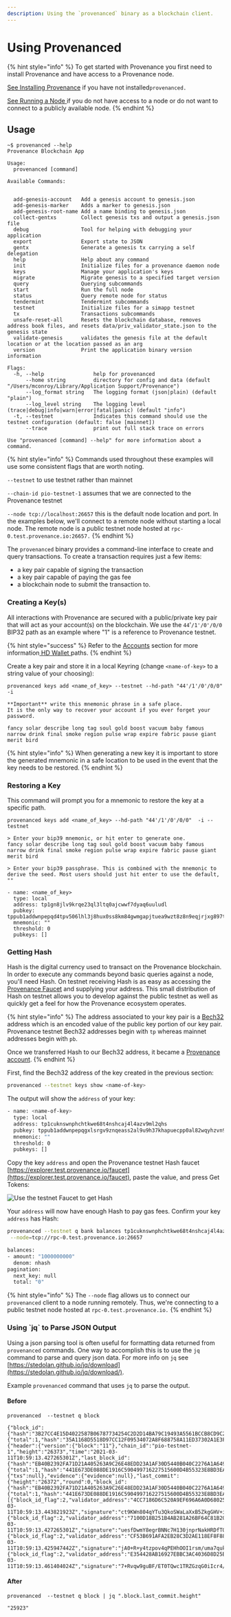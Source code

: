 ```yaml
---
description: Using the `provenanced` binary as a blockchain client.
---
```


# Using Provenanced

{% hint style="info" %}
To get started with Provenance you first need to install Provenance and have access to a Provenance node.

[See Installing Provenance](../running-a-node/) if you have not installed`provenanced.`

[See Running a Node ](../running-a-node/running-a-node-1/)if you do not have access to a node or do not want to connect to a publicly available node.
{% endhint %}

## Usage

```text
~$ provenanced --help
Provenance Blockchain App

Usage:
  provenanced [command]

Available Commands:


  add-genesis-account   Add a genesis account to genesis.json
  add-genesis-marker    Adds a marker to genesis.json
  add-genesis-root-name Add a name binding to genesis.json
  collect-gentxs        Collect genesis txs and output a genesis.json file
  debug                 Tool for helping with debugging your application
  export                Export state to JSON
  gentx                 Generate a genesis tx carrying a self delegation
  help                  Help about any command
  init                  Initialize files for a provenance daemon node
  keys                  Manage your application's keys
  migrate               Migrate genesis to a specified target version
  query                 Querying subcommands
  start                 Run the full node
  status                Query remote node for status
  tendermint            Tendermint subcommands
  testnet               Initialize files for a simapp testnet
  tx                    Transactions subcommands
  unsafe-reset-all      Resets the blockchain database, removes address book files, and resets data/priv_validator_state.json to the genesis state
  validate-genesis      validates the genesis file at the default location or at the location passed as an arg
  version               Print the application binary version information

Flags:
  -h, --help                help for provenanced
      --home string         directory for config and data (default "/Users/mconroy/Library/Application Support/Provenance")
      --log_format string   The logging format (json|plain) (default "plain")
      --log_level string    The logging level (trace|debug|info|warn|error|fatal|panic) (default "info")
  -t, --testnet             Indicates this command should use the testnet configuration (default: false [mainnet])
      --trace               print out full stack trace on errors

Use "provenanced [command] --help" for more information about a command.
```

{% hint style="info" %}
Commands used throughout these examples will use some consistent flags that are worth noting. 

`--testnet` to use testnet rather than mainnet

`--chain-id pio-testnet-1` assumes that we are connected to the Provenance testnet 

`--node tcp://localhost:26657` this is the default node location and port.  In the examples below, we'll connect to a remote node without starting a local node.  The remote node is a public testnet node hosted at `rpc-0.test.provenance.io:26657.`
{% endhint %}

The `provenanced` binary provides a command-line interface to create and query transactions.  To create a transaction requires just a few items: 

* a key pair capable of signing the transaction
* a key pair capable of paying the gas fee
* a blockchain node to submit the transaction to.

### Creating a Key\(s\)

All interactions with Provenance are secured with a public/private key pair that will act as your account\(s\) on the blockchain. We use the `44`'`/1'/0'/0/0` BIP32 path as an example where "1" is a reference to Provenance testnet. 

{% hint style="success" %}
Refer to the [Accounts](../basics/accounts.md) section for more information[ HD Wallet ](../basics/accounts.md#hd-wallet)paths.
{% endhint %}

Create a key pair and store it in a local Keyring \(change `<name-of-key>` to a string value of your choosing\):

```text
provenanced keys add <name_of_key> --testnet --hd-path "44'/1'/0'/0/0"  -i
```

```text
**Important** write this mnemonic phrase in a safe place.
It is the only way to recover your account if you ever forget your password.

fancy solar describe long tag soul gold boost vacuum baby famous narrow drink final smoke region pulse wrap expire fabric pause giant merit bird
```

{% hint style="info" %}
When generating a new key it is important to store the generated mnemonic in a safe location to be used in the event that the key needs to be restored.
{% endhint %}

### Restoring a Key

This command will prompt you for a mnemonic to restore the key at a specific path.

```text
provenanced keys add <name_of_key> --hd-path "44'/1'/0'/0/0"  -i --testnet
```

```text
> Enter your bip39 mnemonic, or hit enter to generate one.
fancy solar describe long tag soul gold boost vacuum baby famous narrow drink final smoke region pulse wrap expire fabric pause giant merit bird
```

```text
> Enter your bip39 passphrase. This is combined with the mnemonic to derive the seed. Most users should just hit enter to use the default, ""

- name: <name_of_key>
  type: local
  address: tp1gn8jlv9krqe23ql3ltq0ajcwwf7dyaq6uuludl
  pubkey: tppub1addwnpepqd4tpv506lhl3j8hux0ss8km84gwmgapjtuea9wzt8z8n9eqjrjxg897tw0
  mnemonic: ""
  threshold: 0
  pubkeys: []
```

### Getting Hash 

Hash is the digital currency used to transact on the Provenance blockchain. In order to execute any commands beyond basic queries against a node, you'll need Hash. On testnet receiving Hash is as easy as accessing the [Provenance Faucet](https://faucet.test.provenance.io/) and supplying your address. This small distribution of Hash on testnet allows you to develop against the public testnet as well as quickly get a feel for how the Provenance ecosystem operates.

{% hint style="info" %}
The address associated to your key pair is a [Bech32](https://en.bitcoin.it/wiki/Bech32) address which is an encoded value of the public key portion of our key pair.  Provenance testnet Bech32 addresses begin with `tp` whereas mainnet addresses begin with `pb`.  

Once we transferred Hash to our Bech32 address, it became a [Provenance account](../basics/accounts.md). 
{% endhint %}

First, find the Bech32 address of the key created in the previous section:

```bash
provenanced --testnet keys show <name-of-key>
```

The output will show the `address` of your key:

```bash
- name: <name-of-key>
  type: local
  address: tp1cuknswnphchtkwe68t4nshcaj4l4azv9ml2qhs
  pubkey: tppub1addwnpepqgxlsrgv9znqeass2al9u9h37khapuecpp0al82wqyhzvn9hwtnzwak5uf3
  mnemonic: ""
  threshold: 0
  pubkeys: []
```

Copy the key `address` and open the Provenance testnet Hash faucet [https://explorer.test.provenance.io/faucet](https://explorer.test.provenance.io/faucet), paste the value, and press Get Tokens:

![Use the testnet Faucet to get Hash](../../.gitbook/assets/image%20%2811%29.png)

Your `address` will now have enough Hash to pay gas fees.  Confirm your key `address` has Hash:

```bash
provenanced --testnet q bank balances tp1cuknswnphchtkwe68t4nshcaj4l4azv9ml2qhs \
 --node=tcp://rpc-0.test.provenance.io:26657
```

```bash
balances:
- amount: "1000000000"
  denom: nhash
pagination:
  next_key: null
  total: "0"
```

{% hint style="info" %}
The `--node` flag allows us to connect our `provenanced` client to a node running remotely.  Thus, we're connecting to a public testnet node hosted at `rpc-0.test.provenance.io.`
{% endhint %}

### Using \`jq\` to Parse JSON Output

Using a json parsing tool is often useful for formatting data returned from `provenanced` commands. One way to accomplish this is to use the `jq` command to parse and query json data. For more info on `jq` see [https://stedolan.github.io/jq/download](https://stedolan.github.io/jq/download/).

Example `provenanced` command that uses `jq` to parse the output.

#### Before

```text
provenanced  --testnet q block
```

```text
{"block_id":{"hash":"3B27CC4E15D4022587B06787734254C2D2D14BA79C19493A5561BCCB8CD9C220","parts":{"total":1,"hash":"35A1168D5518D97CC12F09534072A8F688758A11ED37302A1E3FB0AA052FDF86"}},"block":{"header":{"version":{"block":"11"},"chain_id":"pio-testnet-1","height":"26373","time":"2021-03-11T10:59:13.427265301Z","last_block_id":{"hash":"EB40B2392FA71D21A405263A9C26E48EDD23A1AF30D5440B040C2276A1A64959","parts":{"total":1,"hash":"441E673DE088DE1916C590499716227515600D4B55323E8BD3EAFAAB1614C2BA"}},"last_commit_hash":"07FE26AEB1739B6287E698DF89D8BE563C8E59C9F4D9EC6F2F5B696C17BC8989","data_hash":"E3B0C44298FC1C149AFBF4C8996FB92427AE41E4649B934CA495991B7852B855","validators_hash":"D99B22042480A642560299B08DEB4E2F5597145B7EF8CFBDA7A15235E7CE30FD","next_validators_hash":"D99B22042480A642560299B08DEB4E2F5597145B7EF8CFBDA7A15235E7CE30FD","consensus_hash":"048091BC7DDC283F77BFBF91D73C44DA58C3DF8A9CBC867405D8B7F3DAADA22F","app_hash":"E9ADB51FB9BBAF83083E82F41C0D948221268B372FD0DE574CFC522CB6E2D27B","last_results_hash":"E3B0C44298FC1C149AFBF4C8996FB92427AE41E4649B934CA495991B7852B855","evidence_hash":"E3B0C44298FC1C149AFBF4C8996FB92427AE41E4649B934CA495991B7852B855","proposer_address":"4CC7186D6C520A9EF696A6A0D6802564593D7380"},"data":{"txs":null},"evidence":{"evidence":null},"last_commit":{"height":"26372","round":0,"block_id":{"hash":"EB40B2392FA71D21A405263A9C26E48EDD23A1AF30D5440B040C2276A1A64959","parts":{"total":1,"hash":"441E673DE088DE1916C590499716227515600D4B55323E8BD3EAFAAB1614C2BA"}},"signatures":[{"block_id_flag":2,"validator_address":"4CC7186D6C520A9EF696A6A0D6802564593D7380","timestamp":"2021-03-11T10:59:13.443821923Z","signature":"ct9KWn804qYTu3QkoSWaLaXxB5ZkgGHV+iLA3v+p3R5Vqro9+hqfr49H8RaO5M2ENaYZpeJZELRShUWdKiztBg=="},{"block_id_flag":2,"validator_address":"7100D18B251B4AB281A26BF64C81B20BABD77390","timestamp":"2021-03-11T10:59:13.427265301Z","signature":"uesfDwmY8egrBNNc7H130jnprNakHRDfTQFVmpbUSHkUDMYvT+CCRPk87Gn7ew6F7qSktUBRRp3Y+1AESxxLBQ=="},{"block_id_flag":2,"validator_address":"CF53B691AFA2EB28C3D2AE118EF8F88FC48459BC","timestamp":"2021-03-11T10:59:13.425947442Z","signature":"jA0+R+y4tzpov4qPEHhOOI1rsm/uma7qukpTEPYA5VLMcnvd93VATuehWmf/R5r95rkWwP46ZUUjoj+U7OBfCA=="},{"block_id_flag":2,"validator_address":"E354428AB16927EBBC3AC4036D8D25B59A47495B","timestamp":"2021-03-11T10:59:13.461404024Z","signature":"7+Rvqw9guBF/ET0TQwc1TRZGzqG0iIcr4/aKQIJ8+T5/dJlFQsn1uktaTpg/jLa4zKoTqXDZm8jUiuLPZUVyCg=="}]}}}
```

#### After

```text
provenanced  --testnet q block | jq ".block.last_commit.height"
```

```text
"25923"
```



